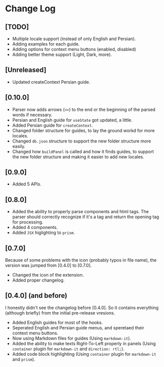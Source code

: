 # Change Log

## [TODO]

- Multiple locale support (instead of only English and Persian).
- Adding examples for each guide.
- Adding options for context menu buttons (enabled, disabled)
- Adding better theme support (Light, Dark, more).

## [Unreleased]

- Updated createContext Persian guide.

## [0.10.0]

- Parser now adds arrows (`<>`) to the end or the beginning of the parsed words if necessary.
- Persian and English guide for `useState` got updated, a little.
- Added Persian guide for `createContext`.
- Changed folder structure for guides, to lay the ground workd for more locales.
- Changed `db.json` structure to support the new folder structure more easily.
- Changed how `buildPanel` is called and how it finds guides, to support the new folder structure and making it easier to add new locales.

## [0.9.0]

- Added 5 APIs.

## [0.8.0]

- Added the ability to properly parse components and html tags. The parser should correctly recognize if it's a tag and return the opening tag for processing.
- Added 4 components.
- Added `JSX` higlighting to `prism`.

## [0.7.0]

Because of some problems with the icon (probably typos in file name), the version was jumped from [0.4.0] to [0.7.0].
- Changed the icon of the extension.
- Added proper changelog.

## [0.4.0] (and before)

I honestly didn't see the changelog before [0.4.0]. So it contains everything (although briefly) from the initial pre-release vresions.
- Added English guides for most of the hooks.
- Seperated English and Persian guide menus, and speretaed their context menu buttons.
- Now using Markdown files for guides (Using `markdown-it`).
- Added the ability to make texts Right-To-Left properly in panels (Using `container` plugin for `markdown-it` and `direction: rtl;`).
- Added code block highlighting (Using `container` plugin for `markdown-it` and `prism`).
